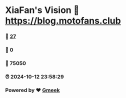 # XiaFan's Vision :link: https://blog.motofans.club 
### :page_facing_up: [27](https://blog.motofans.club/tag.html) 
### :speech_balloon: 0 
### :hibiscus: 75050 
### :alarm_clock: 2024-10-12 23:58:29 
### Powered by :heart: [Gmeek](https://github.com/Meekdai/Gmeek)
